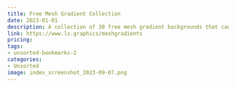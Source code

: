 ```yaml
---
title: Free Mesh Gradient Collection
date: 2023-01-01
description: A collection of 30 free mesh gradient backgrounds that can be used for various design projects, such as website backgrounds, social media graphics, and more.
link: https://www.ls.graphics/meshgradients
pricing: 
tags: 
- unsorted-bookmarks-2 
categories: 
- Unsorted 
image: index_screenshot_2023-09-07.png
---
```

